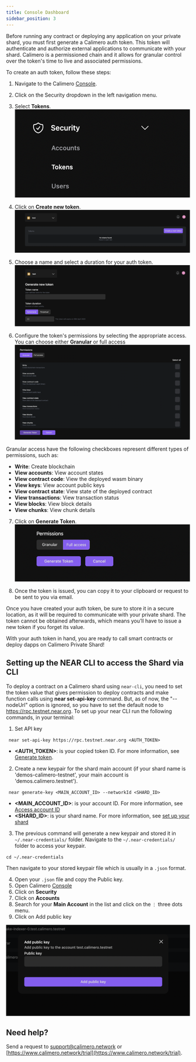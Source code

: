 ```yaml
---
title: Console Dashboard
sidebar_position: 3
---
```


Before running any contract or deploying any application on your private shard, you must first generate a Calimero auth token. This token will authenticate and authorize external applications to communicate with your shard. Calimero is a permissioned chain and it allows for granular control over the token's time to live and associated permissions.

To create an auth token, follow these steps:

1. Navigate to the Calimero [Console](https://app.calimero.network/dashboard).
2. Click on the Security dropdown in the left navigation menu.
3. Select **Tokens**.
![](../../static/img/security.png)

4. Click on **Create new token**.
![](../../static/img/add_token.png)

5. Choose a name and select a duration for your auth token.
![](../../static/img/token_name.png)

6. Configure the token's permissions by selecting the appropriate access. You can choose either **Granular** or full access
![](../../static/img/token_permissions.png)

Granular access have the following checkboxes represent different types of permissions, such as:

- **Write**: Create blockchain
- **View accounts**: View account states
- **View contract code**: View the deployed wasm binary
- **View keys**: View account public keys
- **View contract state**: View state of the deployed contract
- **View transactions**: View transaction status
- **View blocks**: View block details
- **View chunks**: View chunk details

7. Click on **Generate Token**.
![](../../static/img/generate_token_button.png)

8. Once the token is issued, you can copy it to your clipboard or request to be sent to you via email.

Once you have created your auth token, be sure to store it in a secure location, as it will be required to communicate with your private shard. The token cannot be obtained afterwards, which means you’ll have to issue a new token if you forget its value.

With your auth token in hand, you are ready to call smart contracts or deploy dapps on Calimero Private Shard!

## Setting up the NEAR CLI to access the Shard via CLI

To deploy a contract on a Calimero shard using `near-cli`, you need to set the token value that gives permission to deploy contracts and make function calls using **near set-api-key** command. But, as of now, the "--nodeUrl" option is ignored, so you have to set the default node to <https://rpc.testnet.near.org>. To set up your near CLI run the following commands, in your terminal:

1. Set API key

```
 near set-api-key https://rpc.testnet.near.org <AUTH_TOKEN>   
```
- **<AUTH_TOKEN>**: is your copied token ID. For more information, see [Generate token](/docs/getting_started/generate_token.md).

2. Create a new keypair for the shard main account (if your shard name is 'demos-calimero-testnet', your main account is 'demos.calimero.testnet').

```
 near generate-key <MAIN_ACCOUNT_ID> --networkId <SHARD_ID>   
```

- **<MAIN_ACCOUNT_ID>**: is your account ID.  For more information, see [Access account ID](/docs/getting_started/access_account.md)
- **<SHARD_ID>**: is your shard name. For more information, see [set up your shard](/docs/getting_started/running_a_shard.md)

3. The previous command will generate a new keypair and stored it in  `~/.near-credentials/` folder. Navigate to the `~/.near-credentials/` folder to access your keypair.

```
cd ~/.near-credentials
```

Then navigate to your stored keypair file which is usually in a `.json` format.

4. Open your `.json` file and copy the Public key.
5. Open Calimero [Console](https://app.calimero.network/dashboard)
6. Click on **Security**
7. Click on **Accounts**
8. Search for your **Main Account**  in the list and click on the  `⋮` three dots menu.
9. Click on Add public key

![](../../static/img/public_key.png)


## Need help?

Send a request to [support@calimero.network](mailto:support@calimero.network) or [https://www.calimero.network/trial](https://www.calimero.network/trial).